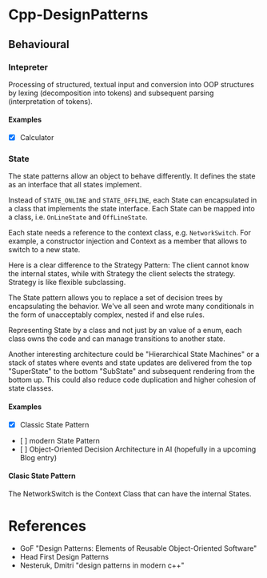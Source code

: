 # Cpp-DesignPatterns

## Behavioural

### Intepreter

Processing of structured, textual input and conversion into OOP structures by lexing (decomposition into tokens) and subsequent parsing (interpretation of tokens).

#### Examples

- [x] Calculator


### State

The state patterns allow an object to behave differently.
It defines the state as an interface that all states implement.

Instead of `STATE_ONLINE` and `STATE_OFFLINE`, each State can encapsulated in a class that implements the state interface. 
Each State can be mapped into a class, i.e. `OnLineState` and `OffLineState`.

Each state needs a reference to the context class, e.g. `NetworkSwitch`. 
For example, a constructor injection and Context as a member that allows to switch to a new state.

Here is a clear difference to the Strategy Pattern: The client cannot know the internal states, while with Strategy the client selects the strategy.  
Strategy is like flexible subclassing. 

The State pattern allows you to replace a set of decision trees by encapsulating the behavior. 
We've all seen and wrote many conditionals in the form of unacceptably complex, nested if and else rules.

Representing State by a class and not just by an value of a enum, each class owns the code and can manage transitions to another state. 

Another interesting architecture could be "Hierarchical State Machines" or a stack of states where events and state updates are delivered from the top "SuperState" to the bottom "SubState" and subsequent rendering from the bottom up. 
This could also reduce code duplication and higher cohesion of state classes.


#### Examples

- [x] Classic State Pattern 
- [ ] modern State Pattern 
- [ ] Object-Oriented Decision Architecture in AI (hopefully in a upcoming Blog entry)

#### Clasic State Pattern

The NetworkSwitch is the Context Class that can have the internal States.



# References

- GoF "Design Patterns: Elements of Reusable Object-Oriented Software"
- Head First Design Patterns
- Nesteruk, Dmitri  "design patterns in modern c++"
